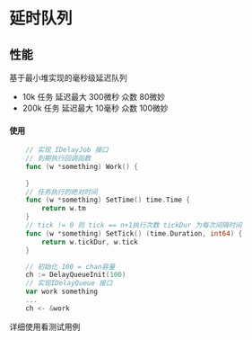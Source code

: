 # 延时队列


## 性能
基于最小堆实现的毫秒级延迟队列  
- 10k 任务   延迟最大 300微秒     众数 80微妙  
- 200k 任务  延迟最大 10毫秒    众数 100微妙  

#### 使用
```go
    // 实现 IDelayJob 接口
    // 到期执行回调函数
    func (w *something) Work() {
    	
    }
    // 任务执行的绝对时间
    func (w *something) SetTime() time.Time {
    	return w.tm
    }
    // tick != 0 则 tick == n+1执行次数 tickDur 为每次间隔时间
    func (w *something) SetTick() (time.Duration, int64) {
    	return w.tickDur, w.tick
    }

    // 初始化 100 = chan容量
    ch := DelayQueueInit(100)
    // 实现IDelayQueue 接口
    var work something 
    ...
    ch <- &work
```
详细使用看测试用例